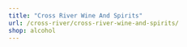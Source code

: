 ```yaml
---
title: "Cross River Wine And Spirits"
url: /cross-river/cross-river-wine-and-spirits/
shop: alcohol
---
```

